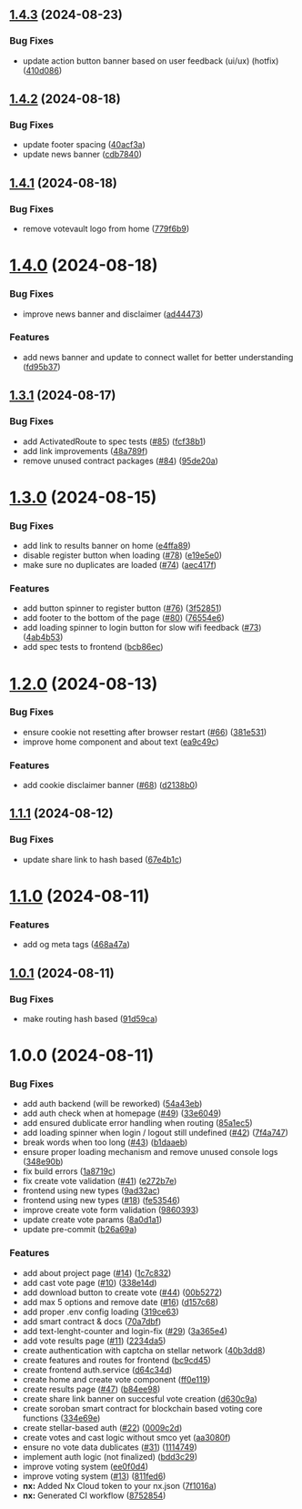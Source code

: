 ## [1.4.3](https://github.com/danieljancar/votevault/compare/v1.4.2...v1.4.3) (2024-08-23)

### Bug Fixes

- update action button banner based on user feedback (ui/ux) (hotfix) ([410d086](https://github.com/danieljancar/votevault/commit/410d086f2027e3264da042027b5794e40c9d7290))

## [1.4.2](https://github.com/danieljancar/votevault/compare/v1.4.1...v1.4.2) (2024-08-18)

### Bug Fixes

- update footer spacing ([40acf3a](https://github.com/danieljancar/votevault/commit/40acf3a713a3ce11670b283deaad7d382630bb2b))
- update news banner ([cdb7840](https://github.com/danieljancar/votevault/commit/cdb784002dfa78e7be6b10cc5d7f4528a65f53fb))

## [1.4.1](https://github.com/danieljancar/votevault/compare/v1.4.0...v1.4.1) (2024-08-18)

### Bug Fixes

- remove votevault logo from home ([779f6b9](https://github.com/danieljancar/votevault/commit/779f6b9c1b9a9bcc1504d970c550dd87890c640b))

# [1.4.0](https://github.com/danieljancar/votevault/compare/v1.3.1...v1.4.0) (2024-08-18)

### Bug Fixes

- improve news banner and disclaimer ([ad44473](https://github.com/danieljancar/votevault/commit/ad4447367abc5d2be052cb987f22dde81badad4d))

### Features

- add news banner and update to connect wallet for better understanding ([fd95b37](https://github.com/danieljancar/votevault/commit/fd95b37968241c9bd0740e2ab2376538e7f54b9d))

## [1.3.1](https://github.com/danieljancar/votevault/compare/v1.3.0...v1.3.1) (2024-08-17)

### Bug Fixes

- add ActivatedRoute to spec tests ([#85](https://github.com/danieljancar/votevault/issues/85)) ([fcf38b1](https://github.com/danieljancar/votevault/commit/fcf38b105ed2d4568b07f5d1b8e0a50c4ca3cee2))
- add link improvements ([48a789f](https://github.com/danieljancar/votevault/commit/48a789fa83408021b03bb6cbe0702a0a95bbc3ae))
- remove unused contract packages ([#84](https://github.com/danieljancar/votevault/issues/84)) ([95de20a](https://github.com/danieljancar/votevault/commit/95de20add64ec522d2ce20e1e2f943309ecca144))

# [1.3.0](https://github.com/danieljancar/votevault/compare/v1.2.0...v1.3.0) (2024-08-15)

### Bug Fixes

- add link to results banner on home ([e4ffa89](https://github.com/danieljancar/votevault/commit/e4ffa897a59264f78ff9014bfe5d3c27bd2f8426))
- disable register button when loading ([#78](https://github.com/danieljancar/votevault/issues/78)) ([e19e5e0](https://github.com/danieljancar/votevault/commit/e19e5e07bdfeda5dc2184dfbe6b2fbce63354105))
- make sure no duplicates are loaded ([#74](https://github.com/danieljancar/votevault/issues/74)) ([aec417f](https://github.com/danieljancar/votevault/commit/aec417fef67b0d0a9c184f46ce92ed2fd2489974))

### Features

- add button spinner to register button ([#76](https://github.com/danieljancar/votevault/issues/76)) ([3f52851](https://github.com/danieljancar/votevault/commit/3f52851333489ff8c09a3f33cf15ffebd18bb17b))
- add footer to the bottom of the page ([#80](https://github.com/danieljancar/votevault/issues/80)) ([76554e6](https://github.com/danieljancar/votevault/commit/76554e6b4c4ead25db8b3614fe40203764d934ad))
- add loading spinner to login button for slow wifi feedback ([#73](https://github.com/danieljancar/votevault/issues/73)) ([4ab4b53](https://github.com/danieljancar/votevault/commit/4ab4b53232d385b5a3dc2e5ced53739265b04601))
- add spec tests to frontend ([bcb86ec](https://github.com/danieljancar/votevault/commit/bcb86ec4a2d8b9bb33dfb78e96b21729ebce3884))

# [1.2.0](https://github.com/danieljancar/votevault/compare/v1.1.1...v1.2.0) (2024-08-13)

### Bug Fixes

- ensure cookie not resetting after browser restart ([#66](https://github.com/danieljancar/votevault/issues/66)) ([381e531](https://github.com/danieljancar/votevault/commit/381e531a730b0f3d618700e05ef1499f8b265236))
- improve home component and about text ([ea9c49c](https://github.com/danieljancar/votevault/commit/ea9c49cdcff4661e948564079baefcde3289565f))

### Features

- add cookie disclaimer banner ([#68](https://github.com/danieljancar/votevault/issues/68)) ([d2138b0](https://github.com/danieljancar/votevault/commit/d2138b0eb900961e766553510aafa332b7748510))

## [1.1.1](https://github.com/danieljancar/votevault/compare/v1.1.0...v1.1.1) (2024-08-12)

### Bug Fixes

- update share link to hash based ([67e4b1c](https://github.com/danieljancar/votevault/commit/67e4b1c148ea4fd06d6213fea8fc5d772763a365))

# [1.1.0](https://github.com/danieljancar/votevault/compare/v1.0.1...v1.1.0) (2024-08-11)

### Features

- add og meta tags ([468a47a](https://github.com/danieljancar/votevault/commit/468a47a94a3d668b417355ea4caa660045bd68e1))

## [1.0.1](https://github.com/danieljancar/votevault/compare/v1.0.0...v1.0.1) (2024-08-11)

### Bug Fixes

- make routing hash based ([91d59ca](https://github.com/danieljancar/votevault/commit/91d59cacc357e1fcc7c7f54f3df8c37b4c4392e1))

# 1.0.0 (2024-08-11)

### Bug Fixes

- add auth backend (will be reworked) ([54a43eb](https://github.com/danieljancar/votevault/commit/54a43eb8f7fc9413e0af924f634bf94ef5215eaf))
- add auth check when at homepage ([#49](https://github.com/danieljancar/votevault/issues/49)) ([33e6049](https://github.com/danieljancar/votevault/commit/33e6049cade6636cee0aa73582c78979cb5d375d))
- add ensured dublicate error handling when routing ([85a1ec5](https://github.com/danieljancar/votevault/commit/85a1ec5b696b2c083452c8406374a8d884265fa6))
- add loading spinner when login / logout still undefined ([#42](https://github.com/danieljancar/votevault/issues/42)) ([7f4a747](https://github.com/danieljancar/votevault/commit/7f4a74711611e423c412288993470ada00e4b1bc))
- break words when too long ([#43](https://github.com/danieljancar/votevault/issues/43)) ([b1daaeb](https://github.com/danieljancar/votevault/commit/b1daaebb6a1ab6605cab5d96e784b2b078b7dd7c))
- ensure proper loading mechanism and remove unused console logs ([348e90b](https://github.com/danieljancar/votevault/commit/348e90b12389ab319be7c939d4db21834a3d25c8))
- fix build errors ([1a8719c](https://github.com/danieljancar/votevault/commit/1a8719c65659dade40ae72bff3c6496abe6b9efe))
- fix create vote validation ([#41](https://github.com/danieljancar/votevault/issues/41)) ([e272b7e](https://github.com/danieljancar/votevault/commit/e272b7e506b6c3aaa24447adcc2ada5daf06e556))
- frontend using new types ([9ad32ac](https://github.com/danieljancar/votevault/commit/9ad32acea676e33b79c9aa23f734ca9fe6124f7a))
- frontend using new types ([#18](https://github.com/danieljancar/votevault/issues/18)) ([fe53546](https://github.com/danieljancar/votevault/commit/fe53546612d82e864ef67ab133d5dabb75658fdc))
- improve create vote form validation ([9860393](https://github.com/danieljancar/votevault/commit/9860393b5ddd4bdbee8e7f2e1eeb5f9fd0d54b66))
- update create vote params ([8a0d1a1](https://github.com/danieljancar/votevault/commit/8a0d1a1f1f67f946adc4c83acfaeaa6338064cc3))
- update pre-commit ([b26a69a](https://github.com/danieljancar/votevault/commit/b26a69ae95b3c3c6acc18a0d026591645ef0fb3f))

### Features

- add about project page ([#14](https://github.com/danieljancar/votevault/issues/14)) ([1c7c832](https://github.com/danieljancar/votevault/commit/1c7c8329d9fd30de3a9b4f39f46b2dda2300c11e))
- add cast vote page ([#10](https://github.com/danieljancar/votevault/issues/10)) ([338e14d](https://github.com/danieljancar/votevault/commit/338e14d09a3a55ab0d99a025794bef33d8e9a7b6))
- add download button to create vote ([#44](https://github.com/danieljancar/votevault/issues/44)) ([00b5272](https://github.com/danieljancar/votevault/commit/00b52726539b0acc608682b34cadc72767f55e8f))
- add max 5 options and remove date ([#16](https://github.com/danieljancar/votevault/issues/16)) ([d157c68](https://github.com/danieljancar/votevault/commit/d157c688397d4ce8efab83911167ad771bc54894))
- add proper .env config loading ([319ce63](https://github.com/danieljancar/votevault/commit/319ce63a1bbfa5f5b259d22b19459e75e48bc948))
- add smart contract & docs ([70a7dbf](https://github.com/danieljancar/votevault/commit/70a7dbf2715aa622681e8d983d5d32f68ec6142b))
- add text-lenght-counter and login-fix ([#29](https://github.com/danieljancar/votevault/issues/29)) ([3a365e4](https://github.com/danieljancar/votevault/commit/3a365e4ad33131df8441c5a8ad730845a710a65b))
- add vote results page ([#11](https://github.com/danieljancar/votevault/issues/11)) ([2234da5](https://github.com/danieljancar/votevault/commit/2234da52fbcaf7a56b7a5195ba4217e1f48d44a7))
- create authentication with captcha on stellar network ([40b3dd8](https://github.com/danieljancar/votevault/commit/40b3dd849354443f445fff9718ed1fee4e44ade5))
- create features and routes for frontend ([bc9cd45](https://github.com/danieljancar/votevault/commit/bc9cd45b1985181fa5af2c52777ec4befcedcd16))
- create frontend auth.service ([d64c34d](https://github.com/danieljancar/votevault/commit/d64c34d567e3fbfdc6e931edb92efa1ebbf16254))
- create home and create vote component ([ff0e119](https://github.com/danieljancar/votevault/commit/ff0e11999489c3172f0639e8b80ae8963f82bf86))
- create results page ([#47](https://github.com/danieljancar/votevault/issues/47)) ([b84ee98](https://github.com/danieljancar/votevault/commit/b84ee987d33eed32a077b5371605b81be1dc1e6d))
- create share link banner on succesful vote creation ([d630c9a](https://github.com/danieljancar/votevault/commit/d630c9ae3bb9c237c27db2e9b734b9d667adf0e8))
- create soroban smart contract for blockchain based voting core functions ([334e69e](https://github.com/danieljancar/votevault/commit/334e69e7d76126ba6dfef1887912469316b68d3c))
- create stellar-based auth ([#22](https://github.com/danieljancar/votevault/issues/22)) ([0009c2d](https://github.com/danieljancar/votevault/commit/0009c2d5ba4072bba0060de38a1536f9957c92aa))
- create votes and cast logic without smco yet ([aa3080f](https://github.com/danieljancar/votevault/commit/aa3080f9ab801c33ea2a4fdbf9230cb55ce67a6a))
- ensure no vote data dublicates ([#31](https://github.com/danieljancar/votevault/issues/31)) ([1114749](https://github.com/danieljancar/votevault/commit/11147490e81b4b895e02d2a9df3eeda0a53574de))
- implement auth logic (not finalized) ([bdd3c29](https://github.com/danieljancar/votevault/commit/bdd3c29ab25263e635206553efb58eb861789209))
- improve voting system ([ee0f0d4](https://github.com/danieljancar/votevault/commit/ee0f0d4064fd7d1e577a6f933191992fade3d016))
- improve voting system ([#13](https://github.com/danieljancar/votevault/issues/13)) ([811fed6](https://github.com/danieljancar/votevault/commit/811fed677ccae2e09a885550a648e1530b50d263))
- **nx:** Added Nx Cloud token to your nx.json ([7f1016a](https://github.com/danieljancar/votevault/commit/7f1016ac3321ae59a34b63bbcc0239dea4b772a2))
- **nx:** Generated CI workflow ([8752854](https://github.com/danieljancar/votevault/commit/875285440336dfc86e543f64b254fd2b21c8a9f6))
